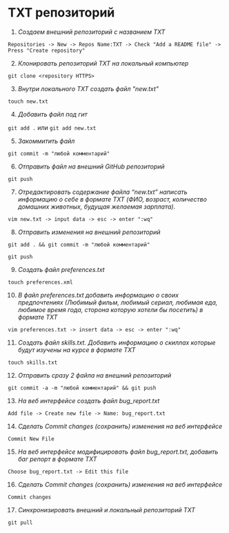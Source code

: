 # TXT репозиторий

1. _Создаем внешний репозиторий c названием TXT_

`Repositories -> New -> Repos Name:TXT -> Check "Add a README file" -> Press "Create repository"`

2. _Клонировать репозиторий TXT на локальный компьютер_ 

`git clone <repository HTTPS>`

3. _Внутри локального TXT создать файл "new.txt"_

`touch new.txt`

4. _Добавить файл под гит_ 

`git add .` или `git add new.txt`

5. _Закоммитить файл_

`git commit -m "любой комментарий"`

6. _Отправить файл на внешний GitHub репозиторий_

`git push`

7. _Отредактировать содержание файла “new.txt” написать информацию о себе в формате TXT (ФИО, возраст, количество домашних животных, будущая желаемая зарплата)._

`vim new.txt -> input data -> esc -> enter ":wq"`

8. _Отправить изменения на внешний репозиторий_

`git add . && git commit -m "любой комментарий"`

`git push`

9. _Создать файл preferences.txt_

`touch preferences.xml`

10. _В файл preferences.txt добавить информацию о своих предпочтениях (Любимый фильм, любимый сериал, любимая еда, любимое время года, сторона которую хотели бы посетить) в формате TXT_

`vim preferences.txt -> insert data -> esc -> enter ":wq"`

11. _Создать файл skills.txt. Добавить информацию о скиллах которые будут изучены на курсе в формате TXT_

`touch skills.txt`

12. _Отправить сразу 2 файла на внешний репозиторий_

`git commit -a -m "любой комментарий" && git push`

13. _На веб интерфейсе создать файл bug_report.txt_

`Add file -> Create new file -> Name: bug_report.txt`

14. _Сделать Commit changes (сохранить) изменения на веб интерфейсе_

`Commit New File`

15. _На веб интерфейсе модифицировать файл bug_report.txt, добавить баг репорт в формате TXT_

`Choose bug_report.txt -> Edit this file`

16. _Сделать Commit changes (сохранить) изменения на веб интерфейсе_

`Commit changes`

17. _Синхронизировать внешний и локальный репозиторий TXT_

`git pull`
